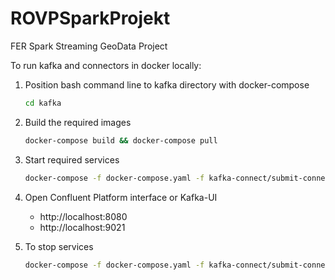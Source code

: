 # ROVPSparkProjekt
FER Spark Streaming GeoData Project

To run kafka and connectors in docker locally:

1. Position bash command line to kafka directory with docker-compose
    ```Bash
    cd kafka
    ```
3. Build the required images
    ```Bash
    docker-compose build && docker-compose pull
    ```
5. Start required services
    ```Bash
    docker-compose -f docker-compose.yaml -f kafka-connect/submit-connectors.yaml up -d
    ```
6. Open Confluent Platform interface or Kafka-UI
    - http://localhost:8080
    - http://localhost:9021

7. To stop services
    ```Bash
    docker-compose -f docker-compose.yaml -f kafka-connect/submit-connectors.yaml down
    ```